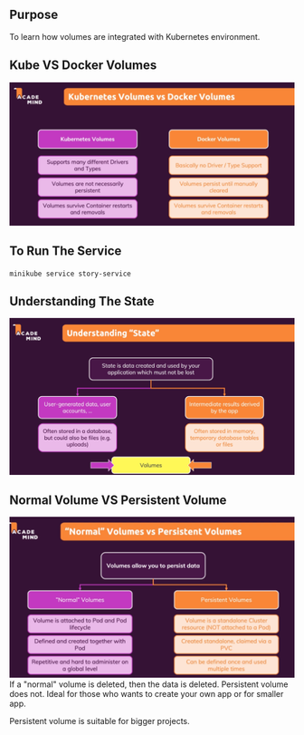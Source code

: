 ## Purpose
To learn how volumes are integrated with Kubernetes environment.

## Kube VS Docker Volumes
![My Image](images/kube-docker-volumes.png)

## To Run The Service
`minikube service story-service`

## Understanding The State
![My Image](images/understanding-state.png)

## Normal Volume VS Persistent Volume
![My Image](images/normal-vs-persistent.png)
If a "normal" volume is deleted, then the data is deleted. Persistent volume does not.
Ideal for those who wants to create your own app or for smaller app. 

Persistent volume is suitable for bigger projects.
